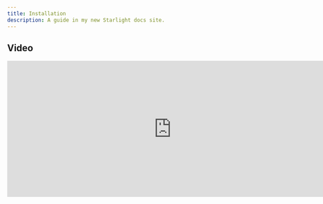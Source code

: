 ```yaml
---
title: Installation
description: A guide in my new Starlight docs site.
---
```


## Video ##
<iframe width="760" height="315" src="https://www.youtube.com/embed/ky2um_0TovM?si=S4TNpxSJizk_7Sbn" title="YouTube video player" frameborder="0" allow="accelerometer; autoplay; clipboard-write; encrypted-media; gyroscope; picture-in-picture; web-share" referrerpolicy="strict-origin-when-cross-origin" allowfullscreen></iframe>